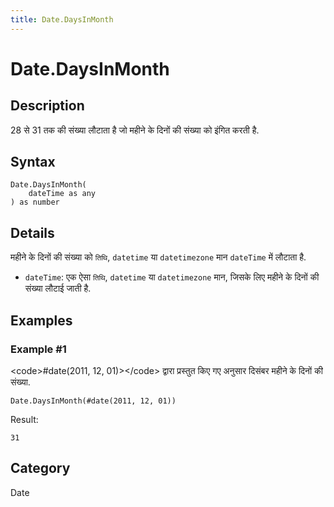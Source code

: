 ```yaml
---
title: Date.DaysInMonth
---
```


# Date.DaysInMonth


## Description

28 से 31 तक की संख्या लौटाता है जो महीने के दिनों की संख्या को इंगित करती है.


## Syntax

```powerquery
Date.DaysInMonth(
    dateTime as any
) as number
```


## Details

महीने के दिनों की संख्या को <code>तिथि</code>, <code>datetime</code> या <code>datetimezone</code> मान <code>dateTime</code> में लौटाता है. <ul>        <li><code>dateTime</code>: एक ऐसा <code>तिथि</code>, <code>datetime</code> या <code>datetimezone</code> मान, जिसके लिए महीने के दिनों की संख्या लौटाई जाती है.</li>      </ul>


## Examples

### Example #1 
&lt;code&gt;#date(2011, 12, 01)&gt;&lt;/code&gt; द्वारा प्रस्तुत किए गए अनुसार दिसंबर महीने के दिनों की संख्या.
```powerquery
Date.DaysInMonth(#date(2011, 12, 01))
```

Result: 
```powerquery
31
```




## Category
Date
